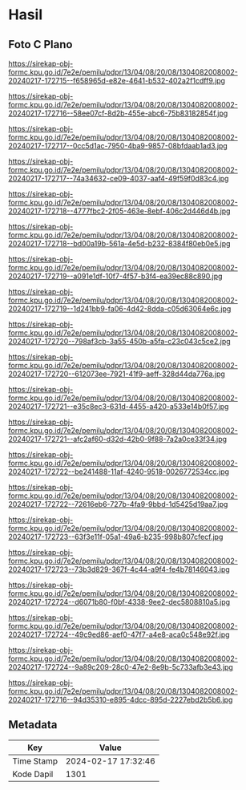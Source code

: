 # Hasil

## Foto C Plano

https://sirekap-obj-formc.kpu.go.id/7e2e/pemilu/pdpr/13/04/08/20/08/1304082008002-20240217-172715--f658965d-e82e-4641-b532-402a2f1cdff9.jpg

https://sirekap-obj-formc.kpu.go.id/7e2e/pemilu/pdpr/13/04/08/20/08/1304082008002-20240217-172716--58ee07cf-8d2b-455e-abc6-75b83182854f.jpg

https://sirekap-obj-formc.kpu.go.id/7e2e/pemilu/pdpr/13/04/08/20/08/1304082008002-20240217-172717--0cc5d1ac-7950-4ba9-9857-08bfdaab1ad3.jpg

https://sirekap-obj-formc.kpu.go.id/7e2e/pemilu/pdpr/13/04/08/20/08/1304082008002-20240217-172717--74a34632-ce09-4037-aaf4-49f59f0d83c4.jpg

https://sirekap-obj-formc.kpu.go.id/7e2e/pemilu/pdpr/13/04/08/20/08/1304082008002-20240217-172718--4777fbc2-2f05-463e-8ebf-406c2d446d4b.jpg

https://sirekap-obj-formc.kpu.go.id/7e2e/pemilu/pdpr/13/04/08/20/08/1304082008002-20240217-172718--bd00a19b-561a-4e5d-b232-8384f80eb0e5.jpg

https://sirekap-obj-formc.kpu.go.id/7e2e/pemilu/pdpr/13/04/08/20/08/1304082008002-20240217-172719--a091e1df-10f7-4f57-b3f4-ea39ec88c890.jpg

https://sirekap-obj-formc.kpu.go.id/7e2e/pemilu/pdpr/13/04/08/20/08/1304082008002-20240217-172719--1d241bb9-fa06-4d42-8dda-c05d63064e6c.jpg

https://sirekap-obj-formc.kpu.go.id/7e2e/pemilu/pdpr/13/04/08/20/08/1304082008002-20240217-172720--798af3cb-3a55-450b-a5fa-c23c043c5ce2.jpg

https://sirekap-obj-formc.kpu.go.id/7e2e/pemilu/pdpr/13/04/08/20/08/1304082008002-20240217-172720--612073ee-7921-41f9-aeff-328d44da776a.jpg

https://sirekap-obj-formc.kpu.go.id/7e2e/pemilu/pdpr/13/04/08/20/08/1304082008002-20240217-172721--e35c8ec3-631d-4455-a420-a533e14b0f57.jpg

https://sirekap-obj-formc.kpu.go.id/7e2e/pemilu/pdpr/13/04/08/20/08/1304082008002-20240217-172721--afc2af60-d32d-42b0-9f88-7a2a0ce33f34.jpg

https://sirekap-obj-formc.kpu.go.id/7e2e/pemilu/pdpr/13/04/08/20/08/1304082008002-20240217-172722--be241488-11af-4240-9518-0026772534cc.jpg

https://sirekap-obj-formc.kpu.go.id/7e2e/pemilu/pdpr/13/04/08/20/08/1304082008002-20240217-172722--72616eb6-727b-4fa9-9bbd-1d5425d19aa7.jpg

https://sirekap-obj-formc.kpu.go.id/7e2e/pemilu/pdpr/13/04/08/20/08/1304082008002-20240217-172723--63f3e11f-05a1-49a6-b235-998b807cfecf.jpg

https://sirekap-obj-formc.kpu.go.id/7e2e/pemilu/pdpr/13/04/08/20/08/1304082008002-20240217-172723--73b3d829-367f-4c44-a9f4-fe4b78146043.jpg

https://sirekap-obj-formc.kpu.go.id/7e2e/pemilu/pdpr/13/04/08/20/08/1304082008002-20240217-172724--d6071b80-f0bf-4338-9ee2-dec5808810a5.jpg

https://sirekap-obj-formc.kpu.go.id/7e2e/pemilu/pdpr/13/04/08/20/08/1304082008002-20240217-172724--49c9ed86-aef0-47f7-a4e8-aca0c548e92f.jpg

https://sirekap-obj-formc.kpu.go.id/7e2e/pemilu/pdpr/13/04/08/20/08/1304082008002-20240217-172724--9a89c209-28c0-47e2-8e9b-5c733afb3e43.jpg

https://sirekap-obj-formc.kpu.go.id/7e2e/pemilu/pdpr/13/04/08/20/08/1304082008002-20240217-172716--94d35310-e895-4dcc-895d-2227ebd2b5b6.jpg


## Metadata

| Key        | Value               |
| ---------- | ------------------- |
| Time Stamp | 2024-02-17 17:32:46 |
| Kode Dapil | 1301                |



